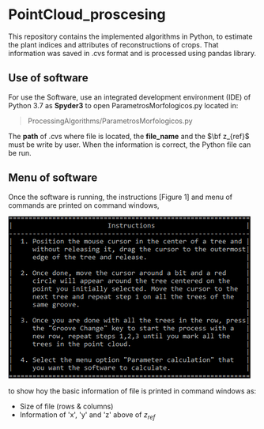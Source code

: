 # PointCloud_proscesing
This repository contains the implemented algorithms in Python, to estimate the plant indices and attributes of reconstructions of crops. That information was saved in .cvs format and is processed using pandas library.
## Use of software
For use the Software, use an integrated development environment (IDE) of Python 3.7 as **Spyder3** to open ParametrosMorfologicos.py located in:
> ProcessingAlgorithms/ParametrosMorfologicos.py

The **path** of .cvs where file is located, the **file_name** and the $\bf z_{ref}$ must be write by user. When the information is correct, the Python file can be run.
## Menu of software
Once the software is running, the instructions [Figure 1] and menu of commands are printed on command windows,

![Figure 1](/Images/Instructions.PNG)

 to show hoy  the basic information of file is printed in command windows as:
- Size of file (rows & columns)
- Information of 'x', 'y' and 'z' above of $z_{ref}$
